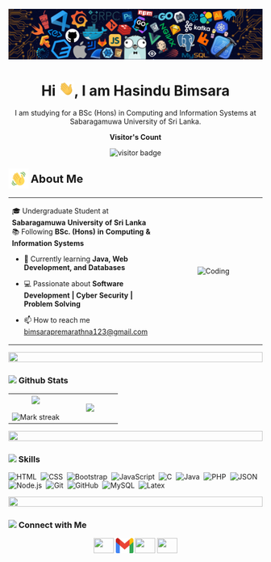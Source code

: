 <p align="center"><img src="https://github.com/HasinduBimsara/HasinduBimsara/blob/e347104ca449772c602da8382d21e6fcf8cde8d7/README_ITEMS/Header.png"></p>
<h1 align="center">Hi <img src="https://github.com/HasinduBimsara/HasinduBimsara/blob/main/README_ITEMS/React.gif" width="30px">, I am Hasindu Bimsara </h1>
<p align="center" width="150px"> I am studying for a BSc (Hons) in Computing and Information Systems at Sabaragamuwa University of Sri Lanka. </p>

<p align="center"><b>Visitor's Count</b></p>
<p align="center">
  <img src="https://komarev.com/ghpvc/?username=HasinduBimsara&color=green" alt="visitor badge"/>
</p>

### <img src="https://raw.githubusercontent.com/ashu-guo/ashu-guo/main/assets/wave.gif" width="40" height="40" style="vertical-align: middle;"> <span style="font-size: 22px; vertical-align: middle;"><b>About Me</b></span>
<p>

<table align="center">
<tr border="none">
<td width="50%" align="left">

🎓 Undergraduate Student at **Sabaragamuwa University of Sri Lanka**  
📚 Following **BSc. (Hons) in Computing & Information Systems**  

- 🔭 Currently learning **Java, Web Development, and Databases**  
- 💻 Passionate about **Software Development | Cyber Security | Problem Solving**

- 📫 How to reach me bimsarapremarathna123@gmail.com

</td>
<td width="35%" align="center">
  <img align="center" alt="Coding" width="450" src="https://repository-images.githubusercontent.com/588181932/e36ec678-7984-4cdd-8e4c-a3932772ff8e">
</td>
</tr>
</table>
</p>
<!-- <p align="center">
  <img src="https://komarev.com/ghpvc/?username=HasinduBimsara&color=green" alt="visitor badge"/>
</p>
<p align="center"><img src="https://github-readme-stats.vercel.app/api/top-langs/?username=HasinduBimsara&layout=compact&hide=TSQL&theme=chartreuse-dark"></p>
<p align="center" ><img src="https://github-readme-stats.vercel.app/api?username=HasinduBimsara&count_private=true&show_icons=true&&theme=chartreuse-dark&include_all_commits=true" width="400"></p> 
<p align="center" ><img src="https://github-readme-streak-stats.herokuapp.com?user=HasinduBimsara&theme=chartreuse-dark"></p>
 -->
 <img src="https://i.imgur.com/dBaSKWF.gif" height="20" width="100%">


### <img src="https://media.giphy.com/media/iY8CRBdQXODJSCERIr/giphy.gif" width='30'> <b>Github Stats</b>
<table align="center">
<tr border="none">
<td width="50%" align="center">
  <img  align="center"  src="https://github-readme-stats.vercel.app/api?username=HasinduBimsara&theme=chartreuse-dark&show_icons=true&count_private=true" />
  <br></br>
  <img  title="🔥 Get streak stats for your profile at git.io/streak-stats" alt="Mark streak" src="https://github-readme-streak-stats.herokuapp.com/?user=HasinduBimsara&theme=chartreuse-dark&hide_border=false" /> 
</td>
<td width="50%" align="center">
  <img  src="https://github-readme-stats.anuraghazra1.vercel.app/api/top-langs/?username=HasinduBimsara&theme=chartreuse-dark&hide_border=false&no-bg=true&no-frame=true&langs_count=10"/>
  </td>
</tr>
</table>
<img src="https://i.imgur.com/dBaSKWF.gif" height="20" width="100%">

### <img  src="https://media2.giphy.com/media/QssGEmpkyEOhBCb7e1/giphy.gif?cid=ecf05e47a0n3gi1bfqntqmob8g9aid1oyj2wr3ds3mg700bl&rid=giphy.gif" width ="25"><b> Skills</b>

<p>


![HTML](https://img.shields.io/badge/-HTML-05122A?style=flat&logo=HTML5)&nbsp;
![CSS](https://img.shields.io/badge/-CSS-05122A?style=flat&logo=CSS3&logoColor=1572B6)&nbsp;
![Bootstrap](https://img.shields.io/badge/-Bootstrap-05122A?style=flat&logo=bootstrap&logoColor=563D7C)&nbsp;
![JavaScript](https://img.shields.io/badge/-JavaScript-05122A?style=flat&logo=javascript)&nbsp;
![C](https://img.shields.io/badge/-C-05122A?style=flat&logo=C&logoColor=A8B9CC)&nbsp;
![Java](https://img.shields.io/badge/-Java-05122A?style=flat&logo=Java&logoColor=FFA518)&nbsp;
![PHP](https://img.shields.io/badge/-PHP-05122A?style=flat&logo=php&logoColor=777BB4)&nbsp;
![JSON](https://img.shields.io/badge/-JSON-05122A?style=flat&logo=json&logoColor=000000)&nbsp;
![Node.js](https://img.shields.io/badge/-Node.js-05122A?style=flat&logo=node.js&logoColor=339933)&nbsp;
![Git](https://img.shields.io/badge/-Git-05122A?style=flat&logo=git)&nbsp;
![GitHub](https://img.shields.io/badge/-GitHub-05122A?style=flat&logo=github)&nbsp;
![MySQL](https://img.shields.io/badge/-MySQL-05122A?style=flat&logo=mysql&logoColor=4479A1)&nbsp;
![Latex](https://img.shields.io/badge/-Latex-05122A?style=flat&logo=latex&logoColor=008080)&nbsp;
</p>
<img src="https://i.imgur.com/dBaSKWF.gif" height="20" width="100%">

### <img src="https://media.giphy.com/media/LnQjpWaON8nhr21vNW/giphy.gif" width='30'> <b>Connect with Me</b>
<p align="center">
<a href="https://www.linkedin.com/in/hasindubimsara/"><img src="https://github.com/Scar1109/skill-icons/blob/20aae884e9e4caf49f2dcee89302ebe86bf996e2/icons/LinkedIn.svg"" height="30" width="40" /></a>
<a href="mailto:bimsarapremarathna123@gmail.com"><img src="https://github.com/mahiiverse1/mahiiverse1/blob/main/Gmail_Logo_256px.png"" height="30" width="35" /></a>
<a href="https://www.facebook.com/Mr.HasinduBimsara"><img src="https://raw.githubusercontent.com/rahuldkjain/github-profile-readme-generator/master/src/images/icons/Social/facebook.svg"" height="30" width="40"/></a>
<a href="https://instagram.com/hasindu_bimsara_"><img src="https://raw.githubusercontent.com/rahuldkjain/github-profile-readme-generator/master/src/images/icons/Social/instagram.svg"" height="30" width="40" /></a>
</p>

